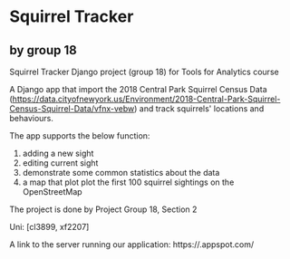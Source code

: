 # Squirrel Tracker
## by group 18

Squirrel Tracker Django project (group 18) for Tools for Analytics course

A Django app that import the 2018 Central Park Squirrel Census Data (https://data.cityofnewyork.us/Environment/2018-Central-Park-Squirrel-Census-Squirrel-Data/vfnx-vebw) and track squirrels' locations and behaviours.

The app supports the below function:
1) adding a new sight
2) editing current sight
3) demonstrate some common statistics about the data
3) a map that plot plot the first 100 squirrel sightings on the OpenStreetMap

The project is done by Project Group 18, Section 2

Uni: [cl3899, xf2207]

A link to the server running our application: https://<your project id>.appspot.com/

